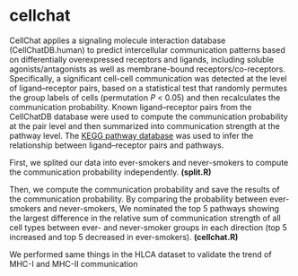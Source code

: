 # cellchat

CellChat applies a signaling molecule interaction database (CellChatDB.human) to predict intercellular communication patterns based on differentially overexpressed receptors and ligands, including soluble agonists/antagonists as well as membrane-bound receptors/co-receptors. Specifically, a significant cell-cell communication was detected at the level of ligand–receptor pairs, based on a statistical test that randomly permutes the group labels of cells (permutation *P* < 0.05) and then recalculates the communication probability. Known ligand–receptor pairs from the CellChatDB database were used to compute the communication probability at the pair level and then summarized into communication strength at the pathway level. The [KEGG pathway database](https://www.genome.jp/kegg/pathway.html) was used to infer the relationship between ligand–receptor pairs and pathways.

First, we splited our data into ever-smokers and never-smokers to compute the communication probability independently. **(split.R)**

Then, we compute the communication probability and save the results of the communication probability. By comparing the probability between ever-smokers and never-smokers, We nominated the top 5 pathways showing the largest difference in the relative sum of communication strength of all cell types between ever- and never-smoker groups in each direction (top 5 increased and top 5 decreased in ever-smokers). **(cellchat.R)**

We performed same things in the HLCA dataset to validate the trend of MHC-I and MHC-II communication
